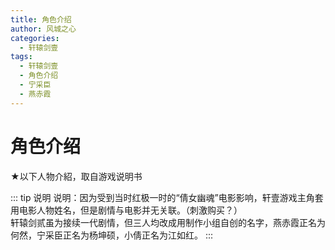 ```yaml
---
title: 角色介绍
author: 风城之心
categories:
  - 轩辕剑壹
tags:
  - 轩辕剑壹
  - 角色介绍
  - 宁采臣
  - 燕赤霞
---
```


# 角色介绍


<script setup>
import { ref } from 'vue'
import ycx from '../../../public/img/games/swd1/char/1cas1.gif'
import ncc from '../../../public/img/games/swd1/char/1cas2.gif'
import xq from '../../../public/img/games/swd1/char/1cas3.gif'

const data = ref([{
  info:[{
    label:'性别',
    value:'男性'
  },
  {
    label:'种族',
    value:'人类'
  },
  {
    label:'年龄',
    value:'17岁'
  },
  {
    label:'出场等级',
    value:'1级'
  },
  {
    label:'体力值',
    value:'21'
  },
  {
    label:'法力值',
    value:'251'
  }],
      name: '燕赤霞',
      desc:'年龄十七岁，他出生那年正好是人类与魔族大战之年，从小跟随着师父修练武术及仙术直到成年为止，然后下山修行。他对学习各种不同的知识有著浓厚的兴趣，因人类与魔族的不断冲突，使周遭的环境不时的受到影响，因此他希望善用所学去帮助有困难的人，并找出彻底解决问题的方法。',
      avatar: ycx
    }, {
        info:[{
    label:'性别',
    value:'男性'
  },
  {
    label:'种族',
    value:'人类'
  },
  {
    label:'年龄',
    value:'20岁'
  },
  {
    label:'出场等级',
    value:'14级'
  },
  {
    label:'体力值',
    value:'140'
  },
  {
    label:'法力值',
    value:'0'
  }],
        avatar: ncc,
      name: '宁采臣',
      desc:'江湖上人称黑衣侠。年龄二十岁，以行侠仗义为己任，个性刚毅木纳且沉默寡言，擅长武术，与燕赤霞是志同道合的伙伴，因此两人一同游历江湖。非常崇拜轩辕剑侠，希望能够继承他的志向。',
    }, {
        info:[{
    label:'性别',
    value:'女性'
  },
  {
    label:'种族',
    value:'人类'
  },
  {
    label:'年龄',
    value:'16岁'
  },
  {
    label:'出场等级',
    value:'24级'
  },
  {
    label:'体力值',
    value:'210'
  },
  {
    label:'法力值',
    value:'125'
  }],
        avatar: xq,
      name: '小倩',
      desc:'从小被囚禁在凤凰塔里，被妖魔火凤凰所抚养。年约十六岁，个性活泼好动，也向火凤凰学了不少法术。但因为知道自己被下了诅咒，不敢随便外出以免伤害到别人。后来被燕赤霞与宁采臣两人搭救，便下定决心离开凤凰塔，与燕赤霞等人一同旅行。她对童年时的亲生父母隐约有点印象，很希望能和自己的家人团聚。',
    }]);
</script>

<p>★以下人物介紹，取自游戏说明书</p>

<a-list class="list-demo-action-layout" :bordered="false" :data="data">
    <template #item="{ item }">
      <a-list-item class="list-demo-item" action-layout="vertical">
        <template #extra>
          <div className="image-area">
            <img alt="arco-design" :src="item.avatar" />
          </div>
        </template>
        <a-list-item-meta
          :title="item.name"
          :description="item.desc"
          :bordered="false"
        >
        <template #description>
    <a-descriptions :data="item.info" layout="inline-horizontal" bordered/>
<span>{{item.desc}}</span>
        </template>
        </a-list-item-meta>
      </a-list-item>
    </template>
  </a-list>

  <style scoped>
.list-demo-action-layout .image-area {
  width: 183px;
  border-radius: 2px;
  overflow: hidden;
  margin-left:10px;
}

.list-demo-action-layout .list-demo-item {
  padding: 20px 0;
  border-bottom: 1px solid var(--color-fill-3);
}

.list-demo-action-layout .image-area img {
  width: 100%;
  object-fit:fill;
}

.list-demo-action-layout .arco-list-item-action .arco-icon {
  margin: 0 4px;
}
</style>



::: tip 说明
说明：因为受到当时红极一时的“倩女幽魂”电影影响，轩壹游戏主角套用电影人物姓名，但是剧情与电影并无关联。（刺激购买？）<br />
轩辕剑贰虽为接续一代剧情，但三人均改成用制作小组自创的名字，燕赤霞正名为何然，宁采臣正名为杨坤硕，小倩正名为江如红。
:::

